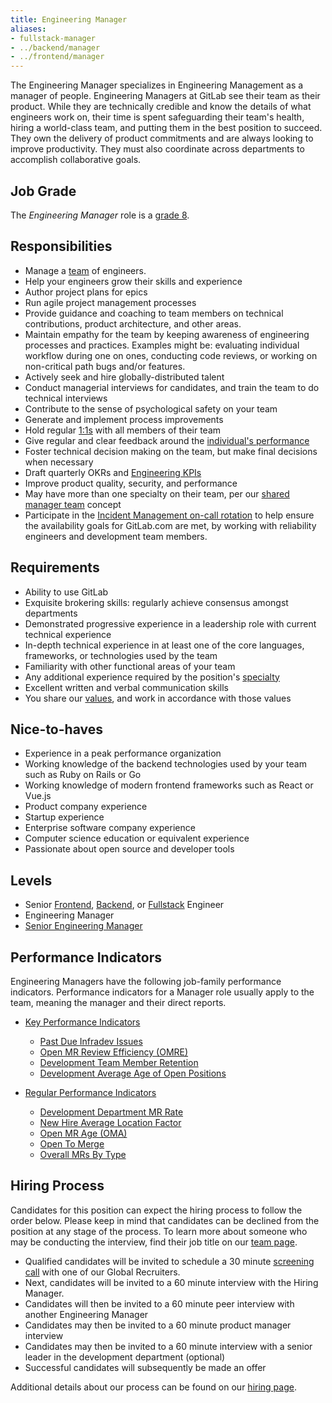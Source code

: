 ```yaml
---
title: Engineering Manager
aliases:
- fullstack-manager
- ../backend/manager
- ../frontend/manager
---
```


The Engineering Manager specializes in Engineering Management as a manager of people.
Engineering Managers at GitLab see their team as their product.
While they are technically credible and know the details of what engineers work on, their time is spent safeguarding their team's health,
hiring a world-class team, and putting them in the best position to succeed.
They own the delivery of product commitments and are always looking to improve productivity.
They must also coordinate across departments to accomplish collaborative goals.

## Job Grade

The *Engineering Manager* role is a [grade 8](https://about.gitlab.com/handbook/total-rewards/compensation/compensation-calculator/#gitlab-job-grades).

## Responsibilities

- Manage a [team](https://about.gitlab.com/handbook/engineering/starting-new-teams/#team-construction) of engineers.
- Help your engineers grow their skills and experience
- Author project plans for epics
- Run agile project management processes
- Provide guidance and coaching to team members on technical contributions, product architecture, and other areas.
- Maintain empathy for the team by keeping awareness of engineering processes and practices. Examples might be: evaluating individual workflow during one on ones, conducting code reviews, or working on non-critical path bugs and/or features.
- Actively seek and hire globally-distributed talent
- Conduct managerial interviews for candidates, and train the team to do technical interviews
- Contribute to the sense of psychological safety on your team
- Generate and implement process improvements
- Hold regular [1:1s](https://about.gitlab.com/handbook/leadership/1-1/) with all members of their team
- Give regular and clear feedback around the [individual's performance](https://about.gitlab.com/handbook/leadership/1-1/suggested-agenda-format/)
- Foster technical decision making on the team, but make final decisions when necessary
- Draft quarterly OKRs and [Engineering KPIs](https://about.gitlab.com/company/kpis/#engineering-kpis)
- Improve product quality, security, and performance
- May have more than one specialty on their team, per our [shared manager team](https://about.gitlab.com/handbook/engineering/starting-new-teams/#team-construction) concept
- Participate in the [Incident Management on-call rotation](https://about.gitlab.com/handbook/engineering/infrastructure/incident-management/#incident-manager-responsibilities) to help ensure the availability goals for GitLab.com are met, by working with reliability engineers and development team members.

## Requirements

- Ability to use GitLab
- Exquisite brokering skills: regularly achieve consensus amongst departments
- Demonstrated progressive experience in a leadership role with current technical experience
- In-depth technical experience in at least one of the core languages, frameworks, or technologies used by the team
- Familiarity with other functional areas of your team
- Any additional experience required by the position's [specialty](#specialties)
- Excellent written and verbal communication skills
- You share our [values](/handbook/values/), and work in accordance with those values

## Nice-to-haves

- Experience in a peak performance organization
- Working knowledge of the backend technologies used by your team such as Ruby on Rails or Go
- Working knowledge of modern frontend frameworks such as React or Vue.js
- Product company experience
- Startup experience
- Enterprise software company experience
- Computer science education or equivalent experience
- Passionate about open source and developer tools

## Levels

- Senior [Frontend](/job-families/engineering/development/frontend/senior/),
  [Backend](/job-families/engineering/development/backend/senior/),
  or [Fullstack](/job-families/engineering/development/fullstack/#job-grade) Engineer
- Engineering Manager
- [Senior Engineering Manager](/job-families/engineering/development/management/senior-manager/)

## Performance Indicators

Engineering Managers have the following job-family performance indicators. Performance indicators for a Manager role usually apply to the team, meaning the manager and their direct reports.

- [Key Performance Indicators](https://about.gitlab.com/handbook/engineering/development/performance-indicators/#key-performance-indicators)
  - [Past Due Infradev Issues](https://about.gitlab.com/handbook/engineering/development/performance-indicators/#past-due-infradev-issues)
  - [Open MR Review Efficiency (OMRE)](https://about.gitlab.com/handbook/engineering/development/performance-indicators/#open-mr-review-efficiency-omre)
  - [Development Team Member Retention](https://about.gitlab.com/handbook/engineering/development/performance-indicators/#development-team-member-retention)
  - [Development Average Age of Open Positions](https://about.gitlab.com/handbook/engineering/development/performance-indicators/#development-average-age-of-open-positions)

- [Regular Performance Indicators](https://about.gitlab.com/handbook/engineering/development/performance-indicators/#regular-performance-indicators)
  - [Development Department MR Rate](https://about.gitlab.com/handbook/engineering/development/performance-indicators/#development-department-mr-rate)
  - [New Hire Average Location Factor](https://about.gitlab.com/handbook/engineering/development/performance-indicators/#development-department-new-hire-average-location-factor)
  - [Open MR Age (OMA)](https://about.gitlab.com/handbook/engineering/development/performance-indicators/#open-mr-age-oma)
  - [Open To Merge](https://about.gitlab.com/handbook/engineering/development/performance-indicators/#open-to-merge)
  - [Overall MRs By Type](https://about.gitlab.com/handbook/engineering/development/performance-indicators/#overall-mrs-by-type)

## Hiring Process

Candidates for this position can expect the hiring process to follow the order below. Please keep in mind that candidates can be declined from the position at any stage of the process. To learn more about someone who may be conducting the interview, find their job title on our [team page](https://about.gitlab.com/company/team/).

- Qualified candidates will be invited to schedule a 30 minute [screening call](https://about.gitlab.com/handbook/hiring/interviewing/#screening-call) with one of our Global Recruiters.
- Next, candidates will be invited to a 60 minute interview with the Hiring Manager.
- Candidates will then be invited to a 60 minute peer interview with another Engineering Manager
- Candidates may then be invited to a 60 minute product manager interview
- Candidates may then be invited to a 60 minute interview with a senior leader in the development department (optional)
- Successful candidates will subsequently be made an offer

Additional details about our process can be found on our [hiring page](https://about.gitlab.com/handbook/hiring/).
